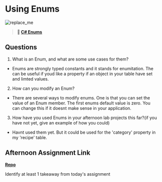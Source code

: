 # Using Enums

![replace_me](https://codeworks.blob.core.windows.net/public/assets/img/illustrations/placeholder.svg)

> **📖 [C# Enums](https://codeworksacademy.com/fs-student-guide/resources/wk10/03-Enums)**

## Questions

1. What is an Enum, and what are some use cases for them?
- Enums are strongly typed constants and it stands for enumitation. The can be useful if youd like a property if an object in your table have set and limted values.

2. How can you modify an Enum?
- There are several ways to modify enums. One is that you can set the value of an Enum member. The first enums default value is zero. You can change this if it doesnt make sense in your application.

3. How have you used Enums in your afternoon lab projects this far?(if you have not yet, give an example of how you could)
- Havnt used them yet. But it could be used for the 'category' property in my 'recipe' table.

## Afternoon Assignment Link

**[Repo](https://github.com/josuehdz0/checkpoint7allspice)**

Identify at least 1 takeaway from today's assignment
